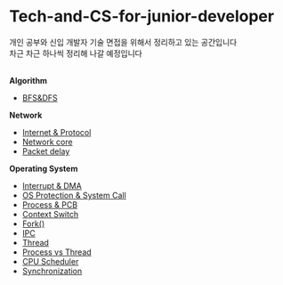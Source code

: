 # Tech-and-CS-for-junior-developer

개인 공부와 신입 개발자 기술 면접을 위해서 정리하고 있는 공간입니다<br>
차근 차근 하나씩 정리해 나갈 예정입니다<br><br>

**Algorithm**
- [BFS&DFS](https://github.com/justbydev/Tech-and-CS-for-junior-developer/blob/main/Algorithm/Algorithm1.md)

**Network**
- [Internet & Protocol](https://github.com/justbydev/Tech-and-CS-for-junior-developer/blob/main/Network/Network1.md)
- [Network core](https://github.com/justbydev/Tech-and-CS-for-junior-developer/blob/main/Network/Network2.md)
- [Packet delay](https://github.com/justbydev/Tech-and-CS-for-junior-developer/blob/main/Network/Network3.md)

**Operating System**
- [Interrupt & DMA](https://github.com/justbydev/Tech-and-CS-for-junior-developer/blob/main/Operating%20System/OS1.md)
- [OS Protection & System Call](https://github.com/justbydev/Tech-and-CS-for-junior-developer/blob/main/Operating%20System/OS2.md)
- [Process & PCB](https://github.com/justbydev/Tech-and-CS-for-junior-developer/blob/main/Operating%20System/OS3.md)
- [Context Switch](https://github.com/justbydev/Tech-and-CS-for-junior-developer/tree/main/Operating%20System/OS4.md)
- [Fork()](https://github.com/justbydev/Tech-and-CS-for-junior-developer/blob/main/Operating%20System/OS5.md)
- [IPC](https://github.com/justbydev/Tech-and-CS-for-junior-developer/blob/main/Operating%20System/OS6.md)
- [Thread](https://github.com/justbydev/Tech-and-CS-for-junior-developer/blob/main/Operating%20System/OS7.md)
- [Process vs Thread](https://github.com/justbydev/Tech-and-CS-for-junior-developer/blob/main/Operating%20System/OS8.md)
- [CPU Scheduler](https://github.com/justbydev/Tech-and-CS-for-junior-developer/blob/main/Operating%20System/OS9.md)
- [Synchronization](https://github.com/justbydev/Tech-and-CS-for-junior-developer/blob/main/Operating%20System/OS10.md)

